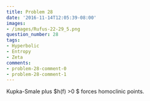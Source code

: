 ```yaml
---
title: Problem 28
date: '2016-11-14T12:05:39-08:00'
images:
- /images/Rufus-22-29_5.png
question_number: 28
tags:
- Hyperbolic
- Entropy
- Zeta
comments:
- problem-28-comment-0
- problem-28-comment-1
---
```

Kupka-Smale plus $h(f) >0 $ forces homoclinic points.


